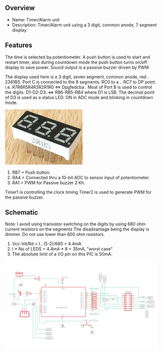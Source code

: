   
Overview
-----------------------------
* Name: Timer/Alarm unit
* Description: Timer/Alarm unit using a 3 digit, common anode, 7 segment display.

Features
----------------------

The time is selected by potentiometer. A push button is used to start and restart timer,
also during countdown mode the push button turns on/off display to save power.
Sound output is a passive buzzer driven by PWM.

The display used here is a 3 digit, seven segment, common anode, red . 2381BS.
Port C is connected to the 8 segments. RC0 to a .. RC7 to DP point. i.e. R7R6R5R4R3R2R1R0 <=> Dpgfedcba .
Most of Port B is used to control the digits.  D1-D2-D3. <=> RB6-RB5-RB4 where D1 is LSB.
The decimal point of D3 is used as a status LED. ON in ADC mode and blinking in countdown mode.

![ picture ](https://github.com/gavinlyonsrepo/FourteenSegDisplay/blob/master/extra/image/7seg2.jpg)

1. RB7 = Push button.
2. RA4 = Connected thru a 10-bit ADC to sensor input of potentiometer.
3. RA1 = PWM for Passive buzzer 2 Kh.

Timer1 is controlling the clock timing
Timer2 is used to generate PWM for the passive buzzer.

Schematic
------------------------

Note:
I avoid using transistor switching on the digits by using 680 ohm current resistors on the segments
The disadvantage being the display is dimmer. Do not use lower than 600 ohm resistors.

1. Vcc-Vd/Rd = I , (5-2)/680 = 4.4mA
2. I * No of LEDS = 4.4mA * 8 = 35mA, "worst case"
3. The absolute limit of a I/O pin on this PIC is 50mA.

![ Schematic ](https://github.com/gavinlyonsrepo/pic_16F1619_projects/blob/master/images/Timer.png)
